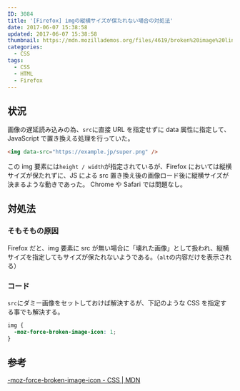 ```yaml
---
ID: 3084
title: '[Firefox] imgの縦横サイズが保たれない場合の対処法'
date: 2017-06-07 15:38:58
updated: 2017-06-07 15:38:58
thumbnail: https://mdn.mozillademos.org/files/4619/broken%20image%20link.png
categories:
  - CSS
tags:
  - CSS
  - HTML
  - Firefox
---
```


## 状況

画像の遅延読み込みの為、`src`に直接 URL を指定せずに data 属性に指定して、JavaScript で置き換える処理を行っていた。

```html
<img data-src="https://example.jp/super.png" />
```

この img 要素には`height / width`が指定されているが、Firefox においては縦横サイズが保たれずに、JS による src 置き換え後の画像ロード後に縦横サイズが決まるような動きであった。
Chrome や Safari では問題なし。

## 対処法

### そもそもの原因

Firefox だと、img 要素に src が無い場合に「壊れた画像」として扱われ、縦横サイズを指定してもサイズが保たれないようである。（`alt`の内容だけを表示される）

### コード

`src`にダミー画像をセットしておけば解決するが、下記のような CSS を指定する事でも解決する。

```css
img {
  -moz-force-broken-image-icon: 1;
}
```

## 参考

[-moz-force-broken-image-icon - CSS | MDN](https://developer.mozilla.org/ja/docs/Web/CSS/-moz-force-broken-image-icon)
